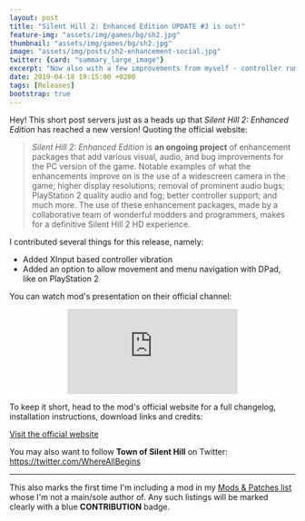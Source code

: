 ```yaml
---
layout: post
title: "Silent Hill 2: Enhanced Edition UPDATE #3 is out!"
feature-img: "assets/img/games/bg/sh2.jpg"
thumbnail: "assets/img/games/bg/sh2.jpg"
image: "assets/img/posts/sh2-enhancement-social.jpg"
twitter: {card: "summary_large_image"}
excerpt: "Now also with a few improvements from myself - controller rumble and more!"
date: 2019-04-18 19:15:00 +0200
tags: [Releases]
bootstrap: true
---
```


Hey! This short post servers just as a heads up that *Silent Hill 2: Enhanced Edition* has reached a new version!
Quoting the official website:

> *Silent Hill 2: Enhanced Edition* is **an ongoing project** of enhancement packages that add various visual, audio, and bug improvements for the PC version of the game.
> Notable examples of what the enhancements improve on is the use of a widescreen camera in the game; higher display resolutions; removal of prominent audio bugs;
> PlayStation 2 quality audio and fog; better controller support; and much more. The use of these enhancement packages,
> made by a collaborative team of wonderful modders and programmers, makes for a definitive Silent Hill 2 HD experience.

I contributed several things for this release, namely:
- Added XInput based controller vibration
- Added an option to allow movement and menu navigation with DPad, like on PlayStation 2

You can watch mod's presentation on their official channel:

<div align="center" class="video-container">
<iframe src="https://www.youtube.com/embed/377H3K9jAGA" frameborder="0" allowfullscreen></iframe>
</div>

To keep it short, head to the mod's official website for a full changelog, installation instructions, download links and credits:

<a href="http://www.enhanced.townofsilenthill.com/SH2/" class="btn btn-primary btn-lg" role="button" target="_blank">Visit the official website</a>

You may also want to follow **Town of Silent Hill** on Twitter:
<https://twitter.com/WhereAllBegins>

***

This also marks the first time I'm including a mod in my [Mods & Patches list](/mods) whose I'm not a main/sole author of.
Any such listings will be marked clearly with a blue **CONTRIBUTION** badge.